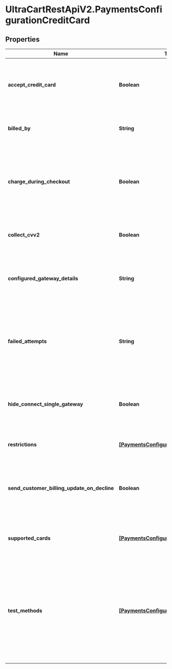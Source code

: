 # UltraCartRestApiV2.PaymentsConfigurationCreditCard

## Properties
Name | Type | Description | Notes
------------ | ------------- | ------------- | -------------
**accept_credit_card** | **Boolean** | Master flag indicating whether this merchant accepts credit card payments | [optional] 
**billed_by** | **String** | Description that appears on customer statements | [optional] 
**charge_during_checkout** | **Boolean** | If false, order will be accepted and placed into Accounts Receivable without charging card first | [optional] 
**collect_cvv2** | **Boolean** | UltraCart will require customer to enter cvv if this is true | [optional] 
**configured_gateway_details** | **String** | Human readable description of the credit card gateway currently configured | [optional] 
**failed_attempts** | **String** | The number of failed attempts before the order is placed into Accounts Receivable for manual intervention | [optional] 
**hide_connect_single_gateway** | **Boolean** | This internal flag aids the UI in determining which buttons to show. | [optional] 
**restrictions** | [**[PaymentsConfigurationRestrictions]**](PaymentsConfigurationRestrictions.md) | Restrictions for this payment method | [optional] 
**send_customer_billing_update_on_decline** | **Boolean** | UltraCart will send customers emails to update their credit card if the card is declined | [optional] 
**supported_cards** | [**[PaymentsConfigurationCreditCardType]**](PaymentsConfigurationCreditCardType.md) | A list of credit cards the merchant wishes to accept. | [optional] 
**test_methods** | [**[PaymentsConfigurationTestMethod]**](PaymentsConfigurationTestMethod.md) | An array of test methods for placing test orders.  The cards defined here may be real or fake, but any order placed with them will be marked as Test orders | [optional] 


